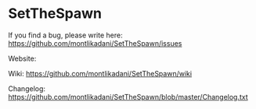# SetTheSpawn
If you find a bug, please write here: https://github.com/montlikadani/SetTheSpawn/issues

Website:

Wiki: https://github.com/montlikadani/SetTheSpawn/wiki

Changelog: https://github.com/montlikadani/SetTheSpawn/blob/master/Changelog.txt
